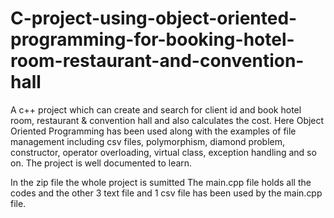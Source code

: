# C-project-using-object-oriented-programming-for-booking-hotel-room-restaurant-and-convention-hall
A c++ project which can create and search for client id and book hotel room, restaurant &amp; convention hall and also calculates the cost. Here Object Oriented Programming has been used along with the examples of file management including csv files, polymorphism, diamond problem, constructor, operator overloading, virtual class, exception handling and so on. The project is well documented to learn.

In the zip file the whole project is sumitted
The main.cpp file holds all the codes and the other 3 text file and 1 csv file has been used by the main.cpp file.
